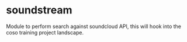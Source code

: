 soundstream
===========

Module to perform search against soundcloud API, this will hook into the coso training project landscape. 

